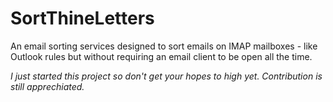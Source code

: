 # SortThineLetters
An email sorting services designed to sort emails on IMAP mailboxes - like Outlook rules but without requiring an email client to be open all the time.

_I just started this project so don't get your hopes to high yet. Contribution is still apprechiated._
